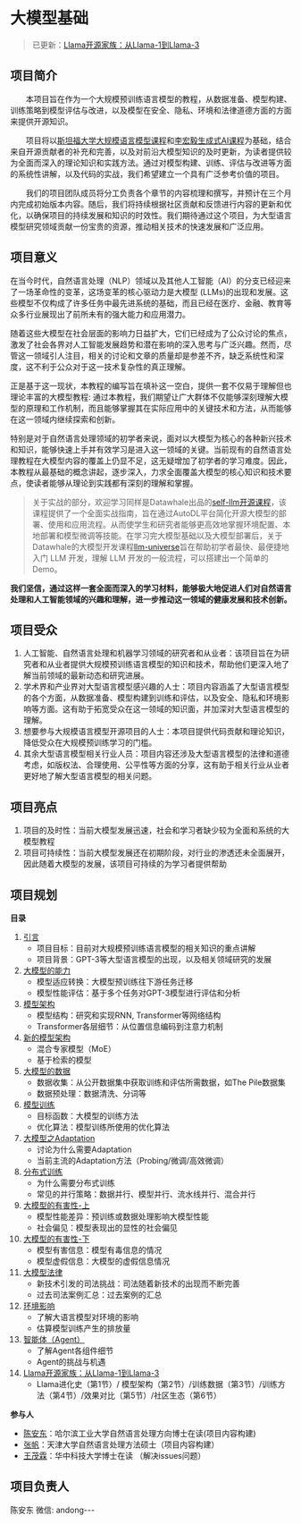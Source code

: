 # 大模型基础

> 已更新：[Llama开源家族：从Llama-1到Llama-3](https://github.com/datawhalechina/so-large-lm/blob/main/docs/content/ch14.md)

## 项目简介

&emsp;&emsp;本项目旨在作为一个大规模预训练语言模型的教程，从数据准备、模型构建、训练策略到模型评估与改进，以及模型在安全、隐私、环境和法律道德方面的方面来提供开源知识。

&emsp;&emsp;项目将以[斯坦福大学大规模语言模型课程](https://stanford-cs324.github.io/winter2022/)和[李宏毅生成式AI课程](https://speech.ee.ntu.edu.tw/~hylee/genai/2024-spring.php)为基础，结合来自开源贡献者的补充和完善，以及对前沿大模型知识的及时更新，为读者提供较为全面而深入的理论知识和实践方法。通过对模型构建、训练、评估与改进等方面的系统性讲解，以及代码的实战，我们希望建立一个具有广泛参考价值的项目。

&emsp;&emsp;我们的项目团队成员将分工负责各个章节的内容梳理和撰写，并预计在三个月内完成初始版本内容。随后，我们将持续根据社区贡献和反馈进行内容的更新和优化，以确保项目的持续发展和知识的时效性。我们期待通过这个项目，为大型语言模型研究领域贡献一份宝贵的资源，推动相关技术的快速发展和广泛应用。

## 项目意义

在当今时代，自然语言处理（NLP）领域以及其他人工智能（AI）的分支已经迎来了一场革命性的变革，这场变革的核心驱动力是大模型 (LLMs)的出现和发展。这些模型不仅构成了许多任务中最先进系统的基础，而且已经在医疗、金融、教育等众多行业展现出了前所未有的强大能力和应用潜力。

随着这些大模型在社会层面的影响力日益扩大，它们已经成为了公众讨论的焦点，激发了社会各界对人工智能发展趋势和潜在影响的深入思考与广泛兴趣。然而，尽管这一领域引人注目，相关的讨论和文章的质量却是参差不齐，缺乏系统性和深度，这不利于公众对于这一技术复杂性的真正理解。

正是基于这一现状，本教程的编写旨在填补这一空白，提供一套不仅易于理解但也理论丰富的大模型教程: 通过本教程，我们期望让广大群体不仅能够深刻理解大模型的原理和工作机制，而且能够掌握其在实际应用中的关键技术和方法，从而能够在这一领域内继续探索和创新。

特别是对于自然语言处理领域的初学者来说，面对以大模型为核心的各种新兴技术和知识，能够快速上手并有效学习是进入这一领域的关键。当前现有的自然语言处理教程在大模型内容的覆盖上仍显不足，这无疑增加了初学者的学习难度。因此，本教程从最基础的概念讲起，逐步深入，力求全面覆盖大模型的核心知识和技术要点，使读者能够从理论到实践都有深刻的理解和掌握。

> 关于实战的部分，欢迎学习同样是Datawhale出品的[self-llm开源课程](https://github.com/datawhalechina/self-llm)，该课程提供了一个全面实战指南，旨在通过AutoDL平台简化开源大模型的部署、使用和应用流程。从而使学生和研究者能够更高效地掌握环境配置、本地部署和模型微调等技能。在学习完大模型基础以及大模型部署后，关于Datawhale的大模型开发课程[llm-universe](https://github.com/datawhalechina/llm-universe)旨在帮助初学者最快、最便捷地入门 LLM 开发，理解 LLM 开发的一般流程，可以搭建出一个简单的 Demo。

**我们坚信，通过这样一套全面而深入的学习材料，能够极大地促进人们对自然语言处理和人工智能领域的兴趣和理解，进一步推动这一领域的健康发展和技术创新。**

## 项目受众

1. 人工智能、自然语言处理和机器学习领域的研究者和从业者：该项目旨在为研究者和从业者提供大规模预训练语言模型的知识和技术，帮助他们更深入地了解当前领域的最新动态和研究进展。
2. 学术界和产业界对大型语言模型感兴趣的人士：项目内容涵盖了大型语言模型的各个方面，从数据准备、模型构建到训练和评估，以及安全、隐私和环境影响等方面。这有助于拓宽受众在这一领域的知识面，并加深对大型语言模型的理解。
3. 想要参与大规模语言模型开源项目的人士：本项目提供代码贡献和理论知识，降低受众在大规模预训练学习的门槛。
4. 其余大型语言模型相关行业人员：项目内容还涉及大型语言模型的法律和道德考虑，如版权法、合理使用、公平性等方面的分享，这有助于相关行业从业者更好地了解大型语言模型的相关问题。

## 项目亮点

1. 项目的及时性：当前大模型发展迅速，社会和学习者缺少较为全面和系统的大模型教程
2. 项目可持续性：当前大模型发展还在初期阶段，对行业的渗透还未全面展开，因此随着大模型的发展，该项目可持续的为学习者提供帮助

## 项目规划

**目录**
1. [引言](https://github.com/datawhalechina/so-large-lm/blob/main/docs/content/ch01.md)
    - 项目目标：目前对大规模预训练语言模型的相关知识的重点讲解
    - 项目背景：GPT-3等大型语言模型的出现，以及相关领域研究的发展
2. [大模型的能力](https://github.com/datawhalechina/so-large-lm/blob/main/docs/content/ch02.md)
    - 模型适应转换：大模型预训练往下游任务迁移
    - 模型性能评估：基于多个任务对GPT-3模型进行评估和分析
3. [模型架构](https://github.com/datawhalechina/so-large-lm/blob/main/docs/content/ch03.md)
    - 模型结构：研究和实现RNN, Transformer等网络结构
    - Transformer各层细节：从位置信息编码到注意力机制
4. [新的模型架构](https://github.com/datawhalechina/so-large-lm/blob/main/docs/content/ch04.md)
    - 混合专家模型（MoE）
    - 基于检索的模型
5. [大模型的数据](https://github.com/datawhalechina/so-large-lm/blob/main/docs/content/ch05.md)
    - 数据收集：从公开数据集中获取训练和评估所需数据，如The Pile数据集
    - 数据预处理：数据清洗、分词等
6. [模型训练](https://github.com/datawhalechina/so-large-lm/blob/main/docs/content/ch06.md)
    - 目标函数：大模型的训练方法
    - 优化算法：模型训练所使用的优化算法
7. [大模型之Adaptation](https://github.com/datawhalechina/so-large-lm/blob/main/docs/content/ch07.md)
    - 讨论为什么需要Adaptation
    - 当前主流的Adaptation方法（Probing/微调/高效微调） 
8. [分布式训练](https://github.com/datawhalechina/so-large-lm/blob/main/docs/content/ch08.md)
    - 为什么需要分布式训练
    - 常见的并行策略：数据并行、模型并行、流水线并行、混合并行
9. [大模型的有害性-上](https://github.com/datawhalechina/so-large-lm/blob/main/docs/content/ch09.md)
    - 模型性能差异：预训练或数据处理影响大模型性能
    - 社会偏见：模型表现出的显性的社会偏见
10. [大模型的有害性-下](https://github.com/datawhalechina/so-large-lm/blob/main/docs/content/ch10.md)
    - 模型有害信息：模型有毒信息的情况
    - 模型虚假信息：大模型的虚假信息情况
11. [大模型法律](https://github.com/datawhalechina/so-large-lm/blob/main/docs/content/ch11.md)
    - 新技术引发的司法挑战：司法随着新技术的出现而不断完善
    - 过去司法案例汇总：过去案例的汇总
12. [环境影响](https://github.com/datawhalechina/so-large-lm/blob/main/docs/content/ch12.md)
    - 了解大语言模型对环境的影响
    - 估算模型训练产生的排放量
13. [智能体（Agent）](https://github.com/datawhalechina/so-large-lm/blob/main/docs/content/ch13.md)
    - 了解Agent各组件细节
    - Agent的挑战与机遇
14. [Llama开源家族：从Llama-1到Llama-3](https://github.com/datawhalechina/so-large-lm/blob/main/docs/content/ch14.md)
    - Llama进化史（第1节）/ 模型架构（第2节）/训练数据（第3节）/训练方法（第4节）/效果对比（第5节）/社区生态（第6节）


**参与人**

- [陈安东](https://github.com/andongBlue)：哈尔滨工业大学自然语言处理方向博士在读(项目内容构建)
- [张帆](https://github.com/zhangfanTJU)：天津大学自然语言处理方法硕士（项目内容构建）
- [王茂霖](https://github.com/mlw67)：华中科技大学博士在读 （解决issues问题）

## 项目负责人

陈安东 
微信: andong---
